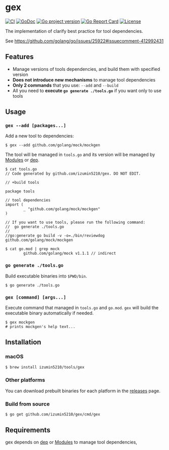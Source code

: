 # gex

[![CI](https://github.com/izumin5210/gex/workflows/CI/badge.svg)](https://github.com/izumin5210/gex/actions?workflow=CI)
[![GoDoc](https://godoc.org/github.com/izumin5210/gex?status.svg)](https://godoc.org/github.com/izumin5210/gex)
[![Go project version](https://badge.fury.io/go/github.com%2Fizumin5210%2Fgex.svg)](https://badge.fury.io/go/github.com%2Fizumin5210%2Fgex)
[![Go Report Card](https://goreportcard.com/badge/github.com/izumin5210/gex)](https://goreportcard.com/report/github.com/izumin5210/gex)
[![License](https://img.shields.io/github/license/izumin5210/gex.svg)](./LICENSE)

The implementation of clarify best practice for tool dependencies.

See https://github.com/golang/go/issues/25922#issuecomment-412992431


## Features

- Manage versions of tools dependencies, and build them with specified version
- **Does not introduce new mechanisms** to manage tool dependencies
- **Only 2 commands** that you use: `--add` and `--build`
- All you need to **execute `go generate ./tools.go`** if you want only to use tools


## Usage

### `gex --add [packages...]`
Add a new tool to dependencies:

```
$ gex --add github.com/golang/mock/mockgen
```

The tool will be managed in `tools.go` and its version will be managed by [Modules](https://github.com/golang/go/wiki/Modules) or [dep](https://golang.github.io/dep/).

```
$ cat tools.go
// Code generated by github.com/izumin5210/gex. DO NOT EDIT.

// +build tools

package tools

// tool dependencies
import (
        _ "github.com/golang/mock/mockgen"
)

// If you want to use tools, please run the following command:
//  go generate ./tools.go
//
//go:generate go build -v -o=./bin/reviewdog github.com/golang/mock/mockgen

$ cat go.mod | grep mock
        github.com/golang/mock v1.1.1 // indirect
```


### `go generate ./tools.go`
Build executable binaries into `$PWD/bin`.

```
$ go generate ./tools.go
```


### `gex [command] [args...]`
Execute command that managed in `tools.go` and `go.mod`.
`gex` will build the executable binary automatically if needed.

```
$ gex mockgen
# prints mockgen's help text...
```


## Installation

### macOS

```console
$ brew install izumin5210/tools/gex
```

### Other platforms

You can download prebuilt binaries for each platform in the [releases](https://github.com/izumin5210/gex/releases) page.

### Build from source

```console
$ go get github.com/izumin5210/gex/cmd/gex
```


## Requirements

gex depends on [dep](https://golang.github.io/dep/) or [Modules](https://github.com/golang/go/wiki/Modules) to manage tool dependencies,
